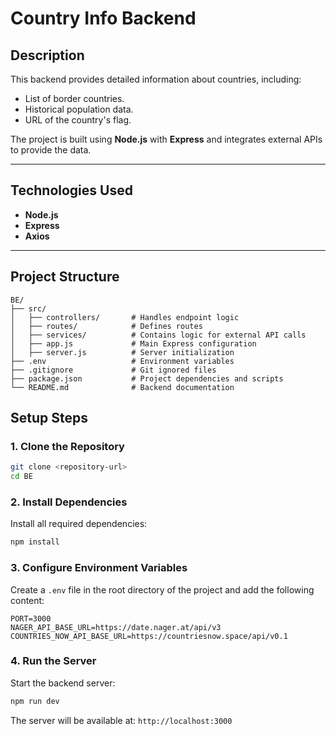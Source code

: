 # Country Info Backend

## Description
This backend provides detailed information about countries, including:
- List of border countries.
- Historical population data.
- URL of the country's flag.

The project is built using **Node.js** with **Express** and integrates external APIs to provide the data.

---

## Technologies Used
- **Node.js**
- **Express**
- **Axios**

---

## Project Structure
```plaintext
BE/
├── src/
│   ├── controllers/       # Handles endpoint logic
│   ├── routes/            # Defines routes
│   ├── services/          # Contains logic for external API calls
│   ├── app.js             # Main Express configuration
│   ├── server.js          # Server initialization
├── .env                   # Environment variables
├── .gitignore             # Git ignored files
├── package.json           # Project dependencies and scripts
└── README.md              # Backend documentation
```

## Setup Steps

### 1. Clone the Repository
```bash
git clone <repository-url>
cd BE
```

### 2. Install Dependencies
Install all required dependencies:
```bash
npm install
```

### 3. Configure Environment Variables
Create a `.env` file in the root directory of the project and add the following content:
```plaintext
PORT=3000
NAGER_API_BASE_URL=https://date.nager.at/api/v3
COUNTRIES_NOW_API_BASE_URL=https://countriesnow.space/api/v0.1
```

### 4. Run the Server
Start the backend server:
```bash
npm run dev
```

The server will be available at: `http://localhost:3000`